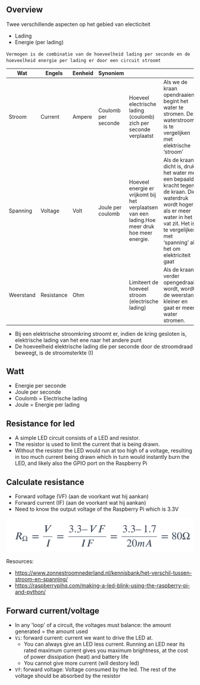 ## Overview
Twee verschillende aspecten op het gebied van electiciteit
- Lading
- Energie (per lading)

`Vermogen is de combinatie van de hoeveelheid lading per seconde en de hoeveelheid energie per lading er door een circuit stroomt`

|Wat|Engels|Eenheid|Synoniem|||
|-|-|-|-|-|-|
|Stroom|Current|Ampere|Coulomb per seconde|Hoeveel electrische lading (coulomb) zich per seconde verplaatst|Als we de kraan opendraaien, begint het water te stromen. De waterstroom is te vergelijken met elektrische ‘stroom’|
|Spanning|Voltage|Volt|Joule per coulomb|Hoeveel energie er vrijkomt bij het verplaatsen van een lading.Hoe meer druk hoe meer energie.|Als de kraan dicht is, drukt het water met een bepaalde kracht tegen de kraan. Die waterdruk wordt hoger als er meer water in het vat zit. Het is te vergelijken met ‘spanning’ als het om elektriciteit gaat|
|Weerstand|Resistance|Ohm||Limiteert de hoeveel stroom (electrische lading)|Als de kraan verder opengedraaid wordt, wordt de weerstand kleiner en gaat er meer water stromen.|
- Bij een elektrische stroomkring stroomt er, indien de kring gesloten is, elektrische lading van het ene naar het andere punt
- De hoeveelheid elektrische lading die per seconde door de stroomdraad beweegt, is de stroomsterkte (I)

## Watt
- Energie per seconde
- Joule per seconde
- Coulomb = Electrische lading
- Joule = Energie per lading
  
## Resistance for led
- A simple LED circuit consists of a LED and resistor. 
- The resistor is used to limit the current that is being drawn. 
- Without the resistor the LED would run at too high of a voltage, resulting in too much current being drawn which in turn would instantly burn the LED, and likely also the GPIO port on the Raspberry Pi

## Calculate resistance
- Forward voltage (VF) (aan de voorkant wat hij aankan)
- Forward current (IF) (aan de voorkant wat hij aankan)
- Need to know the output voltage of the Raspberry Pi which is 3.3V
  
![picture 1](../images/0e113aa0e0069c098d7f68042e1e9e7426e08f5dc64b62e2457f8a3e3a0382ad.png)  

Resources:
- https://www.zonnestroomnederland.nl/kennisbank/het-verschil-tussen-stroom-en-spanning/
- https://raspberrypihq.com/making-a-led-blink-using-the-raspberry-pi-and-python/

## Forward current/voltage
- In any 'loop' of a circuit, the voltages must balance: the amount generated = the amount used
- `Vi`: forward current: current we want to drive the LED at.
  - You can always give an LED less current. Running an LED near its rated maximum current gives you maximum brightness, at the cost of power dissipation (heat) and battery life
  - You cannot give more current (will destory led)
- `Vf`: forward voltage: Voltage consumed by the led. The rest of the voltage should be absorbed by the resistor
